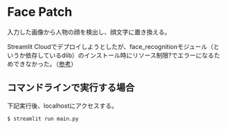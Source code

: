 # Face Patch
入力した画像から人物の顔を検出し、顔文字に置き換える。

Streamlit Cloudでデプロイしようとしたが、face_recognitionモジュール（というか依存しているdlib）のインストール時にリソース制限?でエラーになるためできなかった。（[参考](https://discuss.streamlit.io/t/error-in-installing-the-face-recognition-facing-errors/30011)）

コマンドラインで実行する場合
--
下記実行後、localhostにアクセスする。

```
$ streamlit run main.py
```
